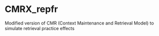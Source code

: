 # CMRX_repfr
Modified version of CMR (Context Maintenance and Retrieval Model) to simulate retrieval practice effects 
